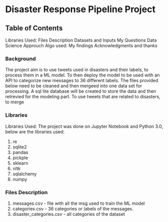 # Disaster Response Pipeline Project

<h2>Table of Contents</h2>
Libraries Used: Files Description Datasets and Inputs My Questions Data Science Approuch Algo used: My findings Acknowledgments and thanks

<h3>Background</h3>
The project aim is to use tweets used in disasters and their labels, to process them in a ML model. To then deploy the model to be used with an API to categorize new messages to 36 different labels.
The files provided below need to be cleaned and then mergeed into one data set for processing. A sql lite database will be created to store the data and then retrevied for the modeling part. 
To use tweets that are related to disasters, to merge

<h3> Libraries</h3>
Libraries Used: The project was done on Jupyter Notebook and Python 3.0, below are the libraries used:

1. re
2. sqlite2
3. pandas
4. pickple
5. sklearn
6. nltk
7. sqlalchemy
8. numpy

<h3>Files Description</h3>
<ol>
<li>messages.csv - file with all the msg used to train the ML model</li>
<li> categories.csv - 36 categories or labels of the messages.</li>
<li> disaster_categories.csv - all categories of the dataset</li>
<li> disaster_messages.csv - all messages of the dataset</li>
<li> process_data.py - script to preprocess the data, and also clean and concat them togther.</li>
<li> DisasterResponse.db: sqLite database containing messages and categories</li>
<li> train_classifier.py: script to read in the db and train the model, and output a pickle file.</li>
<li> classifier.pkl: output of ML model</li>
<li> run.py: script to read from the db and run the web app</li>
  </ol>

<h3>Approuch</h3>
<ol>
<li> To build an ETL to clean and preprocess the files, and then ready for modeling</li>
<li> To take in the ready file and place in a sql DB for future training and modeling.</li>
<li> To read in the ready files from db to train the RF classfier pipeline and out a pickle file, to be used in the API.</li>
  </ol>

<h3> Running the Scripts</h3>
To run the ML model, run the below scprit in your command line:
<ol>
To run the ETL and ready the files for merging and concoating, then saved into a sql lite db.
<li> <code>python data/process_data.py data/disaster_messages.csv data/disaster_categories.csv data/DisasterResponse.db</code></li>

To read from the db the file and run the pipeline to train the classifier
<li> <code>python models/train_classifier.py data/DisasterResponse.db models/classifier.pkl </code></li>
</ol>



